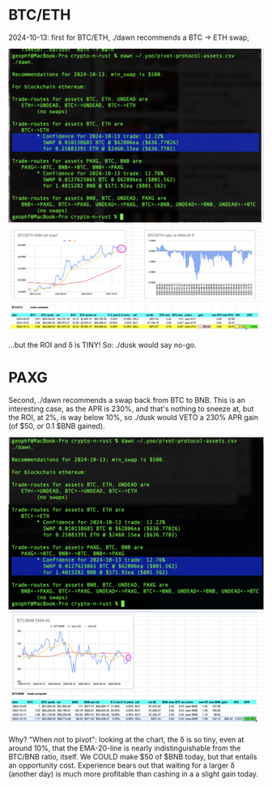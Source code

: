 # BTC/ETH

2024-10-13: first for BTC/ETH, ./dawn recommends a BTC -> ETH swap, 

![./dawn recommends BTC -> ETH swap](imgs/01-dawn-rec-btc-eth.png)
![BTC/ETH chart](imgs/02-btc-eth.png)

...but the ROI and δ is TINY! So: ./dusk would say no-go.

# PAXG

Second, ./dawn recommends a swap back from BTC to BNB. This is an interesting case, as the APR is 230%, and that's nothing to sneeze at, but the ROI, at 2%, is way below 10%, so ./dusk would VETO a 230% APR gain (of $50, or 0.1 $BNB gained).

![./dawn recommends BTC -> BNB swap](imgs/03-dawn-rec-btc-bnb.png)
![BTC/BNB chart](imgs/04-btc-bnb.png)

Why? "When not to pivot": looking at the chart, the δ is so tiny, even at around 10%, that the EMA-20-line is nearly indistinguishable from the BTC/BNB ratio, itself. We COULD make $50 of $BNB today, but that entails an opportunity cost. Experience bears out that waiting for a larger δ (another day) is much more profitable than cashing in a a slight gain today.

